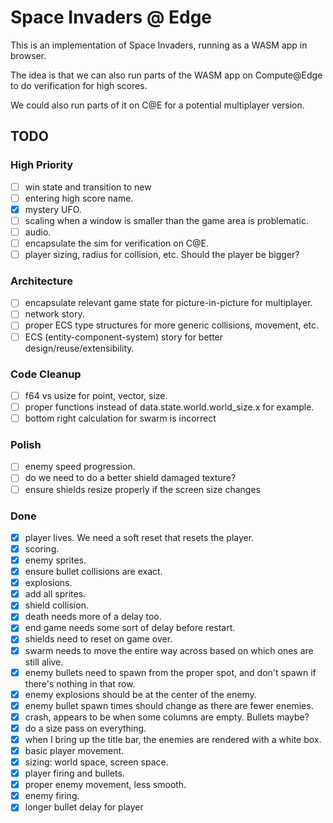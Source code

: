 # Space Invaders @ Edge

This is an implementation of Space Invaders, running as a WASM app in browser.

The idea is that we can also run parts of the WASM app on Compute@Edge to do verification for high scores.

We could also run parts of it on C@E for a potential multiplayer version.

## TODO

### High Priority

- [ ] win state and transition to new
- [ ] entering high score name.
- [X] mystery UFO.
- [ ] scaling when a window is smaller than the game area is problematic.
- [ ] audio.
- [ ] encapsulate the sim for verification on C@E.
- [ ] player sizing, radius for collision, etc. Should the player be bigger?

### Architecture

- [ ] encapsulate relevant game state for picture-in-picture for multiplayer.
- [ ] network story.
- [ ] proper ECS type structures for more generic collisions, movement, etc.
- [ ] ECS (entity-component-system) story for better design/reuse/extensibility.

### Code Cleanup
- [ ] f64 vs usize for point, vector, size.
- [ ] proper functions instead of data.state.world.world_size.x for example.
- [ ] bottom right calculation for swarm is incorrect

### Polish

- [ ] enemy speed progression.
- [ ] do we need to do a better shield damaged texture?
- [ ] ensure shields resize properly if the screen size changes

### Done

- [X] player lives. We need a soft reset that resets the player.
- [X] scoring.
- [X] enemy sprites.
- [X] ensure bullet collisions are exact.
- [X] explosions.
- [X] add all sprites.
- [X] shield collision.
- [X] death needs more of a delay too.
- [X] end game needs some sort of delay before restart.
- [X] shields need to reset on game over.
- [X] swarm needs to move the entire way across based on which ones are still alive.
- [X] enemy bullets need to spawn from the proper spot, and don't spawn if there's nothing in that row.
- [X] enemy explosions should be at the center of the enemy.
- [X] enemy bullet spawn times should change as there are fewer enemies.
- [X] crash, appears to be when some columns are empty. Bullets maybe?
- [X] do a size pass on everything.
- [X] when I bring up the title bar, the enemies are rendered with a white box.
- [X] basic player movement.
- [X] sizing: world space, screen space.
- [X] player firing and bullets.
- [X] proper enemy movement, less smooth.
- [X] enemy firing.
- [X] longer bullet delay for player